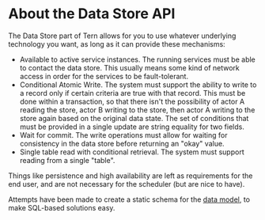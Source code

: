# About the Data Store API

The Data Store part of Tern allows for you to use whatever underlying technology you want, as long as it can provide these mechanisms:

* Available to active service instances.  The running services must be able to contact the data store.  This usually means some kind of network access in order for the services to be fault-tolerant.
* Conditional Atomic Write.  The system must support the ability to write to a record only if certain criteria are true with that record.  This must be done within a transaction, so that there isn't the possibility of actor A reading the store, actor B writing to the store, then actor A writing to the store again based on the original data state.  The set of conditions that must be provided in a single update are string equality for two fields.
* Wait for commit.  The write operations must allow for waiting for consistency in the data store before returning an "okay" value.
* Single table read with conditional retrieval.  The system must support reading from a single "table".

Things like persistence and high availability are left as requirements for the end user, and are not necessary for the scheduler (but are nice to have).

Attempts have been made to create a static schema for the [data model](../model), to make SQL-based solutions easy.
